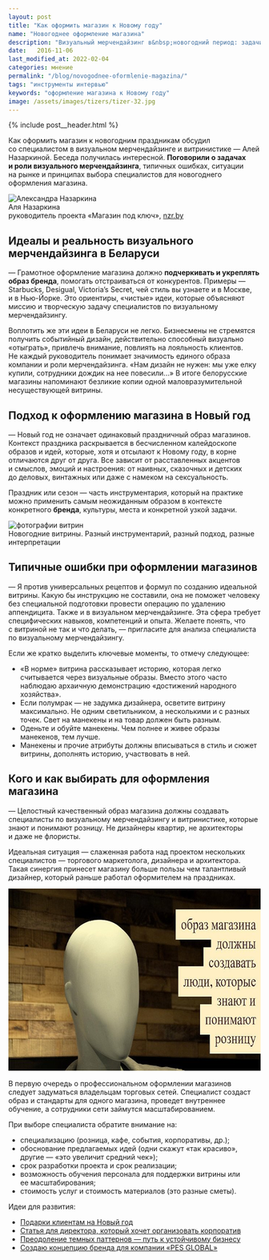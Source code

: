 ```yaml
---
layout: post
title: "Как оформить магазин к Новому году"
name: "Новогоднее оформление магазина"
description: "Визуальный мерчендайзинг в&nbsp;новогодний период: задачи, типичные ошибки, принципы выбора специалистов."
date:   2016-11-06
last_modified_at: 2022-02-04
categories: мнение
permalink: "/blog/novogodnee-oformlenie-magazina/"
tags: "инструменты интервью"
keywords: "оформление магазина к Новому году"
image: /assets/images/tizers/tizer-32.jpg
---
```


{% include post__header.html %}

<div class="with-side row-gap--m">
<p>Как оформить магазин к&nbsp;новогодним праздникам обсудил со&nbsp;специалистом в&nbsp;визуальном мерчендайзинге и&nbsp;витринистике&nbsp;— Алей Назаркиной. Беседа получилась интересной. <strong>Поговорили о&nbsp;задачах и&nbsp;роли визуального мерчендайзинга</strong>, типичных ошибках, ситуации на&nbsp;рынке и&nbsp;принципах выбора специалистов для новогоднего оформления магазина.</p>
	<div class="side">
		<div class="guests">
			<div class="guest-person">
				<img class="image is-150x150" src="https://res.cloudinary.com/bartoshevich/image/upload/f_auto/v1615120270/site/newyear1.jpg" alt="Александра Назаркина" width="150" height="150"/>	
					<div class="guest-person__name">Аля Назаркина</div>
					<div class="guest-person__position">руководитель проекта «Магазин под ключ», <a class="link" href="https://nzr.by/">nzr.by</a></div>				
			</div>
		</div>
	</div>
</div>


<section class="row-gap--m">
<h2 class="section__title h1 bold ">Идеалы и&nbsp;реальность визуального мерчендайзинга в&nbsp;Беларуси</h2>
<p>—&nbsp;Грамотное оформление магазина должно <strong>подчеркивать и&nbsp;укреплять образ бренда</strong>, помогать отстраиваться от&nbsp;конкурентов. Примеры&nbsp;— Starbucks, Desigual, Victoria’s Secret, чей стиль вы&nbsp;узнаете и&nbsp;в&nbsp;Москве, и&nbsp;в&nbsp;Нью-Йорке. Это ориентиры, «чистые» идеи, которые объясняют миссию и&nbsp;творческую задачу специалистов по&nbsp;визуальному мерчендайзингу.</p>
<p>Воплотить&nbsp;же эти идеи в&nbsp;Беларуси не&nbsp;легко. Бизнесмены не&nbsp;стремятся получить событийный дизайн, действительно способный визуально «отыграть», привлечь внимание, повлиять на&nbsp;лояльность клиентов. Не&nbsp;каждый руководитель понимает значимость единого образа компании и&nbsp;роли мерчендайзинга. «Нам дизайн не&nbsp;нужен: мы&nbsp;уже елку купили, сотрудники дождик на&nbsp;нее повесили...» В&nbsp;итоге белорусские магазины напоминают безликие копии одной маловразумительной несуществующей витрины.</p>
</section>

<section class="row-gap--m">
<h2 class="section__title h1 bold ">Подход к&nbsp;оформлению магазина в&nbsp;Новый год</h2>
<p>—&nbsp;Новый год не&nbsp;означает одинаковый праздничный образ магазинов. Контекст праздника раскрывается в&nbsp;бесчисленном калейдоскопе образов и&nbsp;идей, которые, хотя и&nbsp;отсылают к&nbsp;Новому году, в&nbsp;корне отличаются друг от&nbsp;друга. Все зависит от&nbsp;расставленных акцентов и&nbsp;смыслов, эмоций и&nbsp;настроения: от&nbsp;наивных, сказочных и&nbsp;детских до&nbsp;деловых, винтажных или даже с&nbsp;намеком на&nbsp;сексуальность.
</p>

<p>Праздник или сезон&nbsp;— часть инструментария, который на&nbsp;практике можно применить самым неожиданным образом в&nbsp;контексте конкретного <b>бренда</b>, культуры, места и&nbsp;конкретной узкой задачи.</p>

<div itemprop="image" itemscope itemtype="https://schema.org/ImageObject">	
		<link itemprop="url" href="https://res.cloudinary.com/bartoshevich/image/upload/q_auto,f_auto/v1540025279/newyear2.jpg">	
<img class="image" loading="lazy" decoding="async"  src="https://res.cloudinary.com/bartoshevich/image/upload/q_auto,f_auto/v1540025279/newyear2.jpg" alt="фотографии витрин" width="695" height="576" itemprop="contentUrl" />
<div class="figcaption" itemprop="description">
		Новогодние витрины. Разный инструментарий, разный подход, разные интерпретации
</div>
</div>
</section>

<section class="row-gap--m">
<h2 class="section__title h1 bold ">Типичные ошибки при оформлении магазинов</h2>
<p>—&nbsp;Я&nbsp;против универсальных рецептов и&nbsp;формул по&nbsp;созданию идеальной витрины. Какую&nbsp;бы инструкцию не&nbsp;составили, она не&nbsp;поможет человеку без специальной подготовки провести операцию по&nbsp;удалению аппендицита. Также и&nbsp;в&nbsp;визуальном мерчендайзинге. Эта сфера требует специфических навыков, компетенций и&nbsp;опыта. Желаете понять, что с&nbsp;витриной не&nbsp;так и&nbsp;что делать,&nbsp;— пригласите для анализа специалиста по&nbsp;визуальному мерчендайзингу.</p>
<p>Если&nbsp;же кратко выделить ключевые моменты, то&nbsp;отмечу следующее:</p>
<ul class="additive-spacing">
	<li class="list-li">«В&nbsp;норме» витрина рассказывает историю, которая легко считывается через визуальные образы. Вместо этого часто наблюдаю архаичную демонстрацию «достижений народного хозяйства».</li>
	<li class="list-li">Если полумрак&nbsp;— не&nbsp;задумка дизайнера, осветите витрину максимально. Не&nbsp;одним светильником, а&nbsp;несколькими и&nbsp;с&nbsp;разных точек. Свет на&nbsp;манекены и&nbsp;на&nbsp;товар должен быть разным.</li>
	<li class="list-li">Оденьте и&nbsp;обуйте манекены. Чем полнее и&nbsp;живее образы манекенов, тем лучше.</li>
	<li class="list-li">Манекены и&nbsp;прочие атрибуты должны вписываться в&nbsp;стиль и&nbsp;сюжет витрины, дополнять историю, участвовать в&nbsp;ней.</li>
 </ul>
</section>

<section class="row-gap--m">
<h2 class="section__title h1 bold ">Кого и&nbsp;как выбирать для оформления магазина</h2>
<p>—&nbsp;Целостный качественный образ магазина должны создавать специалисты по&nbsp;визуальному мерчендайзингу и&nbsp;витринистике, которые знают и&nbsp;понимают розницу. Не&nbsp;дизайнеры квартир, не&nbsp;архитекторы и&nbsp;даже не&nbsp;флористы.</p>
<p>Идеальная ситуация&nbsp;— слаженная работа над проектом нескольких специалистов&nbsp;— торгового маркетолога, дизайнера и&nbsp;архитектора. Такая синергия принесет магазину больше пользы чем талантливый дизайнер, который раньше работал оформителем на&nbsp;праздниках.</p>

<div itemprop="image" itemscope itemtype="https://schema.org/ImageObject">	
		<link itemprop="url" href="/assets/images/blog/novogodnee-oformlenie-magazina/newyear3.jpg">
<picture>
<source srcset="/assets/images/blog/novogodnee-oformlenie-magazina/newyear3.avif" type="image/avif"> 
<source srcset="/assets/images/blog/novogodnee-oformlenie-magazina/newyear3.webp" type="image/webp"> 
<img class="image" loading="lazy" decoding="async"  src="/assets/images/blog/novogodnee-oformlenie-magazina/newyear3.jpg" alt="образ магазина должны создавать специалисты по визуальному мерчендайзингу и витринистике" width="695" height="364"  itemprop="description" />
</picture>
</div>

<p>В&nbsp;первую очередь о&nbsp;профессиональном оформлении магазинов следует задуматься владельцам торговых сетей. Специалист создаст образ и&nbsp;стандарты для одного магазина, проведет внутреннее обучение, а&nbsp;сотрудники сети займутся масштабированием.</p>
<p class="mb-m">При выборе специалиста обратите внимание&nbsp;на:</p>
<ul>
	<li class="list-li">специализацию (розница, кафе, события, корпоративы, др.);</li>
	<li class="list-li">обоснование предлагаемых идей (одни скажут «так красиво», другие&nbsp;— «это увеличит средний чек»);</li>
	<li class="list-li">срок разработки проекта и&nbsp;срок реализации;</li>
	<li class="list-li">возможность обучения персонала для поддержки витрины или ее&nbsp;масштабирования;</li>
	<li class="list-li">стоимость услуг и&nbsp;стоимость материалов (это разные сметы).</li>
 </ul>
</section>



<footer class="mt-m additive-spacing">
<p class="mb-m ">Идеи для развития:</p>
<ul >
<li class="list-li">
  <a href="/blog/gifts2clients/" class="link">Подарки клиентам на&nbsp;Новый&nbsp;год</a>
</li>
<li class="list-li">
  <a href="/blog/direktor-xochet-korporativ/" class="link">Статья для директора, который хочет организовать корпоратив</a>
</li>
<li class="list-li">
  <a href="/blog/ethical-marketing-dark-patterns/" class="link">Преодоление темных паттернов&nbsp;&mdash; путь к&nbsp;устойчивому бизнесу</a>
</li>
<li class="list-li">
  <a href="/blog/pes-global-brand-concept/" class="link">Создаю концепцию бренда для компании «PES GLOBAL»</a>
</li>

</ul>
</footer>